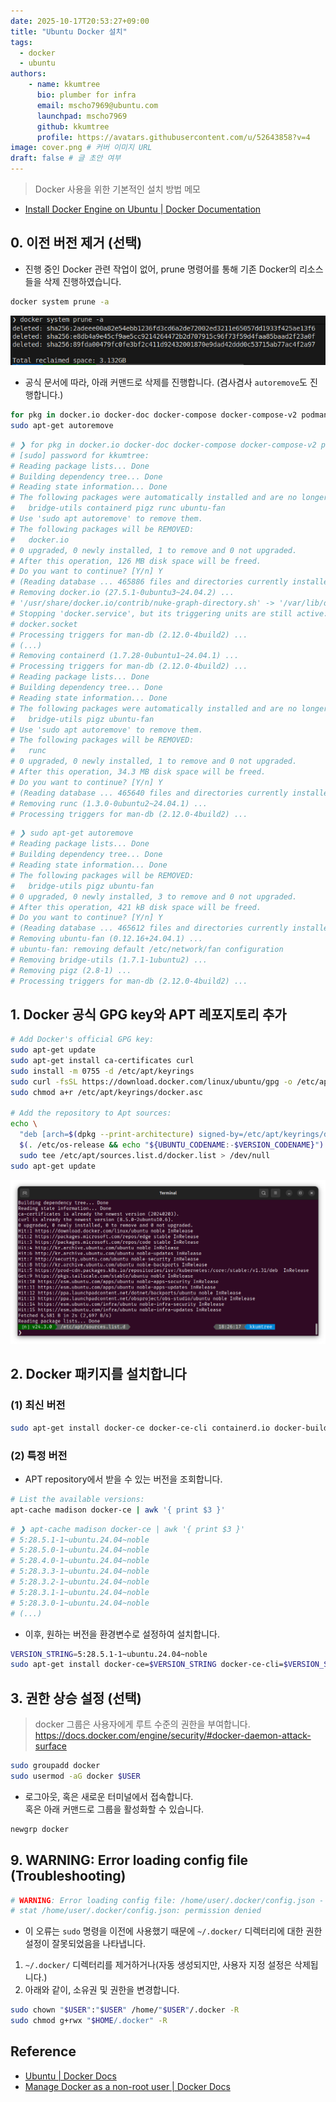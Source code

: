 ```yaml
---
date: 2025-10-17T20:53:27+09:00
title: "Ubuntu Docker 설치"
tags:
  - docker
  - ubuntu
authors:
    - name: kkumtree
      bio: plumber for infra
      email: mscho7969@ubuntu.com
      launchpad: mscho7969
      github: kkumtree
      profile: https://avatars.githubusercontent.com/u/52643858?v=4 
image: cover.png # 커버 이미지 URL
draft: false # 글 초안 여부
---
```


> Docker 사용을 위한 기본적인 설치 방법 메모

- [Install Docker Engine on Ubuntu | Docker Documentation](https://docs.docker.com/engine/install/ubuntu/)

## 0. 이전 버전 제거 (선택)

- 진행 중인 Docker 관련 작업이 없어, prune 명령어를 통해 기존 Docker의 리소스들을 삭제 진행하였습니다.  

```bash
docker system prune -a
```

![docker system prune -a](image.png)

- 공식 문서에 따라, 아래 커맨드로 삭제를 진행합니다.
  (겸사겸사 `autoremove`도 진행합니다.)

```bash
for pkg in docker.io docker-doc docker-compose docker-compose-v2 podman-docker containerd runc; do sudo apt-get remove $pkg; done
sudo apt-get autoremove
```

```bash
# ❯ for pkg in docker.io docker-doc docker-compose docker-compose-v2 podman-docker containerd runc; do sudo apt-get remove $pkg; done
# [sudo] password for kkumtree: 
# Reading package lists... Done
# Building dependency tree... Done
# Reading state information... Done
# The following packages were automatically installed and are no longer required:
#   bridge-utils containerd pigz runc ubuntu-fan
# Use 'sudo apt autoremove' to remove them.
# The following packages will be REMOVED:
#   docker.io
# 0 upgraded, 0 newly installed, 1 to remove and 0 not upgraded.
# After this operation, 126 MB disk space will be freed.
# Do you want to continue? [Y/n] Y
# (Reading database ... 465886 files and directories currently installed.)
# Removing docker.io (27.5.1-0ubuntu3~24.04.2) ...
# '/usr/share/docker.io/contrib/nuke-graph-directory.sh' -> '/var/lib/docker/nuke-graph-directory.sh'
# Stopping 'docker.service', but its triggering units are still active:
# docker.socket
# Processing triggers for man-db (2.12.0-4build2) ...
# (...)
# Removing containerd (1.7.28-0ubuntu1~24.04.1) ...
# Processing triggers for man-db (2.12.0-4build2) ...
# Reading package lists... Done
# Building dependency tree... Done
# Reading state information... Done
# The following packages were automatically installed and are no longer required:
#   bridge-utils pigz ubuntu-fan
# Use 'sudo apt autoremove' to remove them.
# The following packages will be REMOVED:
#   runc
# 0 upgraded, 0 newly installed, 1 to remove and 0 not upgraded.
# After this operation, 34.3 MB disk space will be freed.
# Do you want to continue? [Y/n] Y
# (Reading database ... 465640 files and directories currently installed.)
# Removing runc (1.3.0-0ubuntu2~24.04.1) ...
# Processing triggers for man-db (2.12.0-4build2) ...
```

```bash
# ❯ sudo apt-get autoremove
# Reading package lists... Done
# Building dependency tree... Done
# Reading state information... Done
# The following packages will be REMOVED:
#   bridge-utils pigz ubuntu-fan
# 0 upgraded, 0 newly installed, 3 to remove and 0 not upgraded.
# After this operation, 421 kB disk space will be freed.
# Do you want to continue? [Y/n] Y
# (Reading database ... 465612 files and directories currently installed.)
# Removing ubuntu-fan (0.12.16+24.04.1) ...
# ubuntu-fan: removing default /etc/network/fan configuration
# Removing bridge-utils (1.7.1-1ubuntu2) ...
# Removing pigz (2.8-1) ...
# Processing triggers for man-db (2.12.0-4build2) ...
```

## 1. Docker 공식 GPG key와 APT 레포지토리 추가  

```bash
# Add Docker's official GPG key:
sudo apt-get update
sudo apt-get install ca-certificates curl
sudo install -m 0755 -d /etc/apt/keyrings
sudo curl -fsSL https://download.docker.com/linux/ubuntu/gpg -o /etc/apt/keyrings/docker.asc
sudo chmod a+r /etc/apt/keyrings/docker.asc

# Add the repository to Apt sources:
echo \
  "deb [arch=$(dpkg --print-architecture) signed-by=/etc/apt/keyrings/docker.asc] https://download.docker.com/linux/ubuntu \
  $(. /etc/os-release && echo "${UBUNTU_CODENAME:-$VERSION_CODENAME}") stable" | \
  sudo tee /etc/apt/sources.list.d/docker.list > /dev/null
sudo apt-get update
```

![alt text](image-1.png)

## 2. Docker 패키지를 설치합니다  

### (1) 최신 버전

```bash
sudo apt-get install docker-ce docker-ce-cli containerd.io docker-buildx-plugin docker-compose-plugin
```

### (2) 특정 버전

- APT repository에서 받을 수 있는 버전을 조회합니다.  

```bash
# List the available versions:
apt-cache madison docker-ce | awk '{ print $3 }'
```

```bash
# ❯ apt-cache madison docker-ce | awk '{ print $3 }'
# 5:28.5.1-1~ubuntu.24.04~noble
# 5:28.5.0-1~ubuntu.24.04~noble
# 5:28.4.0-1~ubuntu.24.04~noble
# 5:28.3.3-1~ubuntu.24.04~noble
# 5:28.3.2-1~ubuntu.24.04~noble
# 5:28.3.1-1~ubuntu.24.04~noble
# 5:28.3.0-1~ubuntu.24.04~noble
# (...)
```

- 이후, 원하는 버전을 환경변수로 설정하여 설치합니다.  

```bash
VERSION_STRING=5:28.5.1-1~ubuntu.24.04~noble
sudo apt-get install docker-ce=$VERSION_STRING docker-ce-cli=$VERSION_STRING containerd.io docker-buildx-plugin docker-compose-plugin
```

## 3. 권한 상승 설정 (선택)  

> docker 그룹은 사용자에게 루트 수준의 권한을 부여합니다.
> <https://docs.docker.com/engine/security/#docker-daemon-attack-surface>

```bash
sudo groupadd docker
sudo usermod -aG docker $USER
```

- 로그아웃, 혹은 새로운 터미널에서 접속합니다.  
  혹은 아래 커맨드로 그룹을 활성화할 수 있습니다.

```bash
newgrp docker
```

## 9. WARNING: Error loading config file (Troubleshooting)

```bash
# WARNING: Error loading config file: /home/user/.docker/config.json -
# stat /home/user/.docker/config.json: permission denied
```

- 이 오류는 `sudo` 명령을 이전에 사용했기 때문에 `~/.docker/` 디렉터리에 대한 권한 설정이 잘못되었음을 나타냅니다.  

1. `~/.docker/` 디렉터리를 제거하거나(자동 생성되지만, 사용자 지정 설정은 삭제됩니다.)  
2. 아래와 같이, 소유권 및 권한을 변경합니다.

```bash
sudo chown "$USER":"$USER" /home/"$USER"/.docker -R
sudo chmod g+rwx "$HOME/.docker" -R
```

## Reference

- [Ubuntu | Docker Docs](https://docs.docker.com/engine/install/ubuntu/)
- [Manage Docker as a non-root user | Docker Docs](https://docs.docker.com/engine/install/linux-postinstall/#manage-docker-as-a-non-root-user)  

